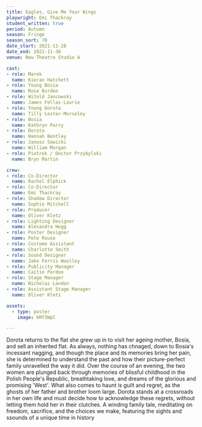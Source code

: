 ```yaml
---
title: Eagles, Give Me Your Wings
playwright: Emi Thackray
student_written: true
period: Autumn
season: Fringe
season_sort: 70
date_start: 2021-11-28
date_end: 2021-11-30
venue: New Theatre Studio A

cast:
- role: Marek
  name: Kieran Hatchett
- role: Young Bosia
  name: Rose Burden
- role: Witold Jancowski
  name: James Fellas-Laurie
- role: Young Dorota
  name: Tilly Lester-Morseley
- role: Bosia
  name: Kathryn Parry
- role: Dorota
  name: Hannah Bentley
- role: Janusz Sawicki
  name: William Morgan 
- role: Piotrek / Doctor Przybylski
  name: Bryn Martin

crew: 
- role: Co-Director
  name: Rachel Elphick
- role: Co-Director 
  name: Emi Thackray
- role: Shadow Director
  name: Sophie Mitchell
- role: Producer
  name: Oliver Kletz
- role: Lighting Designer 
  name: Alexandra Hogg
- role: Poster Designer 
  name: Pete Rouse
- role: Costume Assistant
  name: Charlotte Smith
- role: Sound Designer
  name: Jake Ferris Woolley
- role: Publicity Manager
  name: Caitie Pardoe
- role: Stage Manager 
  name: Nicholas Landon
- role: Assistant Stage Manager
  name: Oliver Kletz

assets:
  - type: poster
    image: kM73WpC

---
```


Dorota returns to the flat she grew up in to visit her ageing mother, Bosia, and sell an inherited flat. As always, nothing has chnaged, down to Bosia's incessant nagging, and though the place and its memories bring her pain, she is determined to understand the past and how their picture-perfect family unravelled the way it did. Over the course of an evening, the two women are plunged back through memories of blissful childhood in the Polish People's Republic, breathtaking love, and dreams of the glorious and promising 'West'. What also comes to haunt is guilt and regret, as the ghosts of her father and brother loom large. Dorota stands at a crossroads in her own life and must decide how to acknowledge these regrets, without letting them hold her in their clutches. A winding family tale, meditating on freedom, sacrifice, and the choices we make, featuring the sights and ssounds of a unique time in history
